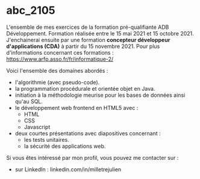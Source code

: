 ﻿# abc_2105

L'ensemble de mes exercices de la formation pré-qualifiante ADB Développement.
Formation réalisée entre le 15 mai 2021 et 15 octobre 2021.
J'enchainerai ensuite par une formation **concepteur développeur d'applications (CDA)** à partir du 15 novembre 2021.
Pour plus d'informations concernant ces formations :
https://www.arfp.asso.fr/fr/informatique-2/

Voici l'ensemble des domaines abordés :
- l'algorithmie (avec pseudo-code).
- la programmation procédurale et orientée objet en Java.
- initiation à la méthodologie meurise pour les bases de données ainsi qu'au SQL.
- le développement web frontend en HTML5 avec :
  - HTML
  - CSS
  - Javascript
- deux courtes présentations avec diapositives concernant :
  - les tests unitaires.
  - la sécurité des applications web.

Si vous êtes intéressé par mon profil, vous pouvez me contacter sur :
- sur LinkedIn : linkedin.com/in/milletrejulien
